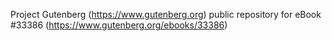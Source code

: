 Project Gutenberg (https://www.gutenberg.org) public repository for eBook #33386 (https://www.gutenberg.org/ebooks/33386)
